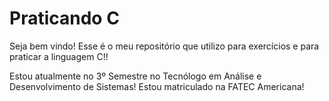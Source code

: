 # Praticando C
Seja bem vindo! Esse é o meu repositório que utilizo para exercícios e para praticar a linguagem C!!

Estou atualmente no 3º Semestre no Tecnólogo em Análise e Desenvolvimento de Sistemas! Estou matriculado na FATEC Americana!
